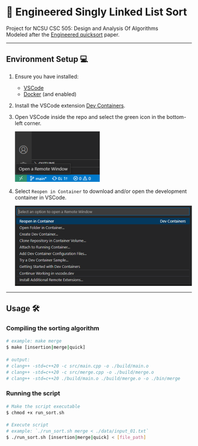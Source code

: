 # 🧰 Engineered Singly Linked List Sort 

Project for NCSU CSC 505: Design and Analysis Of Algorithms  
Modeled after the [Engineered quicksort](https://www.sciencedirect.com/science/article/pii/0096055196000057) paper. 

---

## Environment Setup 💻 

1. Ensure you have installed: 
    - [VSCode](https://go.microsoft.com/fwlink/?linkid=830387)
    - [Docker](https://www.docker.com/) (and enabled) 

2. Install the VSCode extension [Dev Containers](https://marketplace.visualstudio.com/items?itemName=ms-vscode-remote.remote-containers). 

3. Open VSCode inside the repo and select the green icon in the bottom-left corner. 

    <img src="./.assets/open_remote_window.png" width="230">

4. Select `Reopen in Container` to download and/or open the development container in VSCode. 

    <img src="./.assets/remote_window.png" width="550">

---

## Usage 🛠️ 

### Compiling the sorting algorithm

```sh
# example: make merge
$ make [insertion|merge|quick]

# output:
# clang++ -std=c++20 -c src/main.cpp -o ./build/main.o
# clang++ -std=c++20 -c src/merge.cpp -o ./build/merge.o
# clang++ -std=c++20 ./build/main.o ./build/merge.o -o ./bin/merge
```

### Running the script

```sh
# Make the script executable
$ chmod +x run_sort.sh

# Execute script
# example: `./run_sort.sh merge < ./data/input_01.txt`
$ ./run_sort.sh [insertion|merge|quick] < [file_path]
```